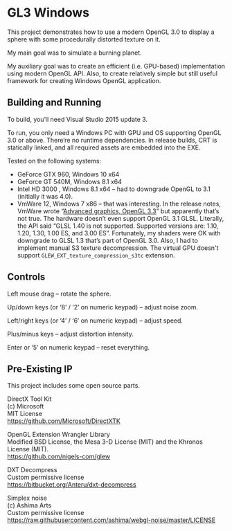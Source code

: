 # GL3 WindowsThis project demonstrates how to use a modern OpenGL 3.0 to display a sphere with some procedurally distorted texture on it.My main goal was to simulate a burning planet.My auxiliary goal was to create an efficient (i.e. GPU-based) implementation using modern OpenGL API. Also, to create relatively simple but still useful framework for creating Windows OpenGL application.## Building and RunningTo build, you’ll need Visual Studio 2015 update 3. To run, you only need a Windows PC with GPU and OS supporting OpenGL 3.0 or above.There’re no runtime dependencies. In release builds, CRT is statically linked, and all required assets are embedded into the EXE.Tested on the following systems:* GeForce GTX 960, Windows 10 x64* GeForce GT 540M, Windows 8.1 x64* Intel HD 3000 , Windows 8.1 x64 – had to downgrade OpenGL to 3.1 (initially it was 4.0).* VmWare 12, Windows 7 x86 – that was interesting.In the release notes, VmWare wrote “[Advanced graphics, OpenGL 3.3](http://pubs.vmware.com/Release_Notes/en/workstation/12pro/workstation-12-release-notes.html)” but apparently that’s not true.The hardware doesn’t even support OpenGL 3.1 GLSL. Literally, the API said “GLSL 1.40 is not supported. Supported versions are: 1.10, 1.20, 1.30, 1.00 ES, and 3.00 ES”.Fortunately, my shaders were OK with downgrade to GLSL 1.3 that’s part of OpenGL 3.0.Also, I had to implement manual S3 texture decompression. The virtual GPU doesn't support `GLEW_EXT_texture_compression_s3tc` extension.## ControlsLeft mouse drag – rotate the sphere.Up/down keys (or ‘8’ / ‘2’ on numeric keypad) – adjust noise zoom.Left/right keys (or ‘4’ / ‘6’ on numeric keypad) – adjust speed.Plus/minus keys – adjust distortion intensity.Enter or ‘5’ on numeric keypad – reset everything.## Pre-Existing IPThis project includes some open source parts.DirectX Tool Kit<br/>(c) Microsoft<br/>MIT License<br/>https://github.com/Microsoft/DirectXTKOpenGL Extension Wrangler Library<br/>Modified BSD License, the Mesa 3-D License (MIT) and the Khronos License (MIT).<br/>https://github.com/nigels-com/glewDXT Decompress<br/>Custom permissive license<br/>https://bitbucket.org/Anteru/dxt-decompressSimplex noise<br/>(c) Ashima Arts<br/>Custom permissive license<br/>https://raw.githubusercontent.com/ashima/webgl-noise/master/LICENSE